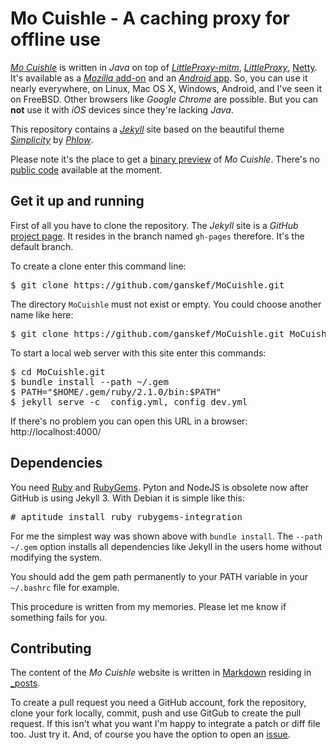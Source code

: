 # Mo Cuishle - A caching proxy for offline use

[*Mo Cuishle*](https://ganskef.github.io/MoCuishle/) is written in *Java* on top of 
[*LittleProxy-mitm*](https://github.com/ganskef/LittleProxy-mitm), 
[*LittleProxy*](https://github.com/adamfisk/LittleProxy), 
[Netty](http://netty.io/). It's available as a
[*Mozilla* add-on](http://ganskef.github.io/MoCuishle/mozilla-install/) 
and an 
[*Android* app](https://ganskef.github.io/MoCuishle/android-install/). So, you can 
use it nearly everywhere, on Linux, Mac OS X, Windows, Android, and I've seen it 
on FreeBSD. Other browsers like *Google Chrome* are possible. But 
you can **not** use it with *iOS* devices since they're lacking *Java*. 

This repository contains a [*Jekyll*](https://github.com/jekyll/jekyll) site 
based on the beautiful theme [*Simplicity*](http://phlow.github.io/simplicity/) 
by [*Phlow*](http://phlow.de/).

Please note it's the place to get a 
[binary preview](https://ganskef.github.io/MoCuishle/mocuishle/) of *Mo Cuishle*.
There's no [public code](https://ganskef.github.io/MoCuishle/license/) available 
at the moment. 

## Get it up and running

First of all you have to clone the repository. The *Jekyll* site is a *GitHub* 
[project page](http://jekyllrb.com/docs/github-pages/#project-pages). It resides 
in the branch named `gh-pages` therefore. It's the default branch. 

To create a clone enter this command line:
<pre>
$ git clone https://github.com/ganskef/MoCuishle.git
</pre>

The directory `MoCuishle` must not exist or empty. You could choose another name 
like here:
<pre>
$ git clone https://github.com/ganskef/MoCuishle.git MoCuishle.git
</pre>

To start a local web server with this site enter this commands:
<pre>
$ cd MoCuishle.git
$ bundle install --path ~/.gem
$ PATH="$HOME/.gem/ruby/2.1.0/bin:$PATH"
$ jekyll serve -c _config.yml,_config_dev.yml
</pre>

If there's no problem you can open this URL in a browser: http://localhost:4000/

## Dependencies

You need [Ruby](http://www.ruby-lang.org/en/downloads/) and 
[RubyGems](https://rubygems.org/pages/download). Pyton and NodeJS is obsolete 
now after GitHub is using Jekyll 3. With Debian it is simple like this:
<pre>
# aptitude install ruby rubygems-integration
</pre>

For me the simplest way was shown above with `bundle install`. 
The `--path ~/.gem` option installs all dependencies like Jekyll in the users 
home without modifying the system. 

You should add the gem path permanently to your PATH variable in your 
`~/.bashrc` file for example.

This procedure is written from my memories. Please let me know if something 
fails for you. 

## Contributing

The content of the *Mo Cuishle* website is written in 
[Markdown](https://github.com/adam-p/markdown-here/wiki/Markdown-Cheatsheet) 
residing in [_posts](https://github.com/ganskef/MoCuishle/tree/gh-pages/_posts).

To create a pull request you need a GitHub account, fork the repository, clone 
your fork locally, commit, push and use GitGub to create the pull request. If 
this isn't what you want I'm happy to integrate a patch or diff file too. Just 
try it. And, of course you have the option to open an 
[issue](https://github.com/ganskef/MoCuishle/issues).
